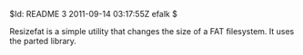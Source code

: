 $Id: README 3 2011-09-14 03:17:55Z efalk $

Resizefat is a simple utility that changes the size of a FAT filesystem.
It uses the parted library.
